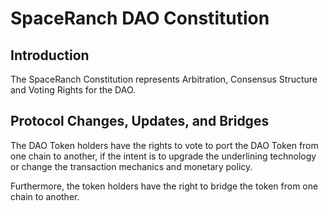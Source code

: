# SpaceRanch DAO Constitution

## Introduction
The SpaceRanch Constitution represents Arbitration, Consensus Structure and Voting Rights for the DAO. 


## Protocol Changes, Updates, and Bridges
The DAO Token holders have the rights to vote to port the DAO Token from one chain to another, if the intent is to upgrade the underlining technology or change the transaction mechanics and monetary policy. 

Furthermore, the token holders have the right to bridge the token from one chain to another.
